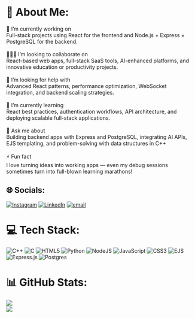 # 💫 About Me:
🔭 I’m currently working on<br>Full-stack projects using React for the frontend and Node.js + Express + PostgreSQL for the backend.<br><br>🧑‍🤝‍🧑 I’m looking to collaborate on<br>React-based web apps, full-stack SaaS tools, AI-enhanced platforms, and innovative education or productivity projects.<br><br>🤝 I’m looking for help with<br>Advanced React patterns, performance optimization, WebSocket integration, and backend scaling strategies.<br><br>🌱 I’m currently learning<br>React best practices, authentication workflows, API architecture, and deploying scalable full-stack applications.<br><br>💬 Ask me about<br>Building backend apps with Express and PostgreSQL, integrating AI APIs, EJS templating, and problem-solving with data structures in C++<br><br>⚡ Fun fact<br>I love turning ideas into working apps — even my debug sessions sometimes turn into full-blown learning marathons!


## 🌐 Socials:
[![Instagram](https://img.shields.io/badge/Instagram-%23E4405F.svg?logo=Instagram&logoColor=white)](https://instagram.com/__ritesh.puri__) [![LinkedIn](https://img.shields.io/badge/LinkedIn-%230077B5.svg?logo=linkedin&logoColor=white)](https://linkedin.com/in/nkedin.com/in/ritesh-puri) [![email](https://img.shields.io/badge/Email-D14836?logo=gmail&logoColor=white)](mailto:riteshpuri.231@gmail.com) 

# 💻 Tech Stack:
![C++](https://img.shields.io/badge/c++-%2300599C.svg?style=for-the-badge&logo=c%2B%2B&logoColor=white) ![C](https://img.shields.io/badge/c-%2300599C.svg?style=for-the-badge&logo=c&logoColor=white) ![HTML5](https://img.shields.io/badge/html5-%23E34F26.svg?style=for-the-badge&logo=html5&logoColor=white) ![Python](https://img.shields.io/badge/python-3670A0?style=for-the-badge&logo=python&logoColor=ffdd54) ![NodeJS](https://img.shields.io/badge/node.js-6DA55F?style=for-the-badge&logo=node.js&logoColor=white) ![JavaScript](https://img.shields.io/badge/javascript-%23323330.svg?style=for-the-badge&logo=javascript&logoColor=%23F7DF1E) ![CSS3](https://img.shields.io/badge/css3-%231572B6.svg?style=for-the-badge&logo=css3&logoColor=white) ![EJS](https://img.shields.io/badge/ejs-%23B4CA65.svg?style=for-the-badge&logo=ejs&logoColor=black) ![Express.js](https://img.shields.io/badge/express.js-%23404d59.svg?style=for-the-badge&logo=express&logoColor=%2361DAFB) ![Postgres](https://img.shields.io/badge/postgres-%23316192.svg?style=for-the-badge&logo=postgresql&logoColor=white)
# 📊 GitHub Stats:
![](https://nirzak-streak-stats.vercel.app/?user=ritesh2006-web&theme=dark&hide_border=false)<br/>
![](https://github-readme-stats.vercel.app/api/top-langs/?username=ritesh2006-web&theme=dark&hide_border=false&include_all_commits=true&count_private=true&layout=compact)

<!-- Proudly created with GPRM ( https://gprm.itsvg.in ) -->
